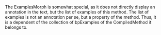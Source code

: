The ExamplesMorph is somewhat special, as it does not directly display an annotation in the text, but the list of examples of this method. The list of examples is not an annotation per se, but a property of the method. Thus, it is a dependent of the collection of bpExamples of the CompiledMethod it belongs to.